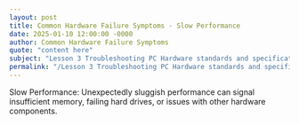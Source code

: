 ```yaml
---
layout: post
title: Common Hardware Failure Symptoms - Slow Performance
date: 2025-01-10 12:00:00 -0000
author: Common Hardware Failure Symptoms
quote: "content here"
subject: "Lesson 3 Troubleshooting PC Hardware standards and specifications"
permalink: "/Lesson 3 Troubleshooting PC Hardware standards and specifications/Common Hardware Failure Symptoms/Common Hardware Failure Symptoms - Slow Performance"
---
```


Slow Performance: Unexpectedly sluggish performance can signal insufficient memory, failing hard drives, or issues with other hardware components.
